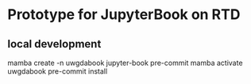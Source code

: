 # Prototype for JupyterBook on RTD


## local development
mamba create -n uwgdabook jupyter-book pre-commit
mamba activate uwgdabook
pre-commit install
